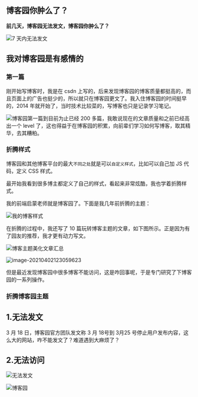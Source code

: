 ## 博客园你肿么了？

**前几天，博客园无法发文，博客园你肿么了？**

![7 天内无法发文](http://cdn.jayh.club/uPic/image-20210401171246535.png)

## 我对博客园是有感情的

### 第一篇

刚开始写博客时，我是在 csdn 上写的，后来发现博客园的博客质量都挺高的，而且页面上的广告也挺少的，所以就只在博客园更文了。我入住博客园的时间挺早的，2014 年就开始了，当时技术比较菜的，写博客也只是记录学习笔记。

![博客园第一篇](http://cdn.jayh.club/uPic/image-20210402121651516.png)到目前为止已经 200 多篇，我敢说现在的文章质量和之前已经高出一个 level 了，这也得益于在博客园的积累，向前辈们学习如何写博客，取其精华，去其糟粕。

### 折腾样式

博客园和其他博客平台的最大`不同之处`就是可以`自定义样式`，比如可以自己加 JS 代码，定义 CSS 样式。

最开始我看到很多博主都定义了自己的样式，看起来非常炫酷，我也学着折腾样式。

我的前端启蒙老师就是博客园了。下面是我几年前折腾的主题：

![我的博客样式](http://cdn.jayh.club/uPic/image-20210402122847547.png)

在折腾的过程中，我还写了 10 篇玩转博客主题的文章，如下图所示。正是因为有了园友的推荐，我才更有动力写文。

![博客主题美化文章汇总](http://cdn.jayh.club/uPic/image-20210402124223339.png)



![image-20210402123059623](http://cdn.jayh.club/uPic/image-20210402123059623.png) 

但是最近发现博客园中很多博客不能访问，这是咋回事呢，于是专门研究了下博客园的一系列操作。



### 折腾博客园主题

### 

## 1.无法发文 

3 月 18 日，博客园官方团队发文称 3 月 18号到 3月25 号停止用户发布内容，这么大的网站，咋不能发文了？难道遇到大麻烦了？



## 2.无法访问



![无法发文](http://cdn.jayh.club/uPic/image-20210401171403956.png)









![博客园](http://cdn.jayh.club/uPic/image-20210401170809817.png)

